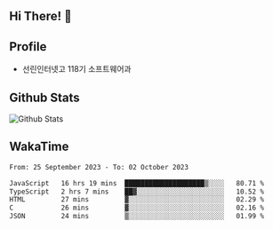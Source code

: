 ## Hi There! 👋

## Profile

-   선린인터넷고 118기 소프트웨어과

## Github Stats

![Github Stats](https://github-readme-stats.vercel.app/api/top-langs/?username=NY0510&theme=tokyonight&hide_border=true&layout=compact)

## WakaTime

<!--START_SECTION:waka-->

```txt
From: 25 September 2023 - To: 02 October 2023

JavaScript   16 hrs 19 mins  ████████████████████▒░░░░   80.71 %
TypeScript   2 hrs 7 mins    ██▓░░░░░░░░░░░░░░░░░░░░░░   10.52 %
HTML         27 mins         ▓░░░░░░░░░░░░░░░░░░░░░░░░   02.29 %
C            26 mins         ▓░░░░░░░░░░░░░░░░░░░░░░░░   02.16 %
JSON         24 mins         ▒░░░░░░░░░░░░░░░░░░░░░░░░   01.99 %
```

<!--END_SECTION:waka-->
